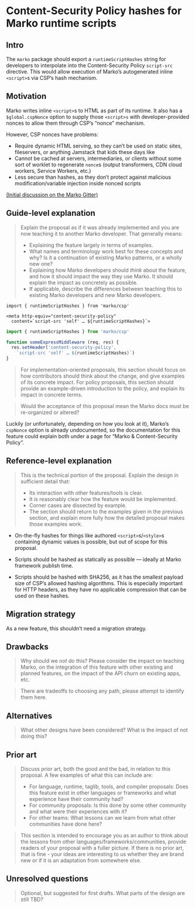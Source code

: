 # Content-Security Policy hashes for Marko runtime scripts

## Intro

The `marko` package should export a `runtimeScriptHashes` string for developers to interpolate into the Content-Security Policy `script-src` directive. This would allow execution of Marko’s autogenerated inline `<script>`s via CSP’s hash mechanism.

## Motivation

Marko writes inline `<script>`s to HTML as part of its runtime. It also has a `$global.cspNonce` option to supply those `<script>s` with developer-provided nonces to allow them through CSP’s “nonce” mechanism.

However, CSP nonces have problems:

- Require dynamic HTML serving, so they can’t be used on static sites, fileservers, or anything Jamstack that kids these days like
- Cannot be cached at servers, intermediaries, or clients without some sort of worklet to regenerate `nonce`s (output transformers, CDN cloud workers, Service Workers, etc.)
- Less secure than hashes, as they don’t protect against malicious modification/variable injection inside nonced scripts

[(Initial discussion on the Marko Gitter)](https://gitter.im/marko-js/marko?at=5edd614189941d051a4c8a68)

## Guide-level explanation

> Explain the proposal as if it was already implemented and you are now teaching it to another Marko developer. That generally means:
> 
> - Explaining the feature largely in terms of examples.
> - What names and terminology work best for these concepts and why? Is it a continuation of existing Marko patterns, or a wholly new one?
> - Explaining how Marko developers should _think_ about the feature, and how it should impact the way they use Marko. It should explain the impact as concretely as possible.
> - If applicable, describe the differences between teaching this to existing Marko developers and new Marko developers.

```marko
import { runtimeScriptHashes } from 'marko/csp'

<meta http-equiv="content-security-policy"
  content=`script-src 'self' … ${runtimeScriptHashes}`>
```

```js
import { runtimeScriptHashes } from 'marko/csp'

function someExpressMiddleware (req, res) {
  res.setHeader('content-security-policy', 
    `script-src 'self' … ${runtimeScriptHashes}`)
}
```

> For implementation-oriented proposals, this section should focus on how contributors should think about the change, and give examples of its concrete impact. For policy proposals, this section should provide an example-driven introduction to the policy, and explain its impact in concrete terms.

> Would the acceptance of this proposal mean the Marko docs must be re-organized or altered?

Luckily (or unfortunately, depending on how you look at it), Marko’s `cspNonce` option is already undocumented, so the documentation for this feature could explain both under a page for “Marko & Content-Security Policy”.

## Reference-level explanation

> This is the technical portion of the proposal. Explain the design in sufficient detail that:
> 
> - Its interaction with other features/tools is clear.
> - It is reasonably clear how the feature would be implemented.
> - Corner cases are dissected by example.
> - The section should return to the examples given in the previous section, and explain more fully how the detailed proposal makes those examples work.

- On-the-fly hashes for things like authored `<script>`s/`<style>`s containing dynamic values is possible, but out of scope for this proposal.

- Scripts should be hashed as statically as possible — ideally at Marko framework publish time. 

- Scripts should be hashed with SHA256, as it has the smallest payload size of CSP’s allowed hashing algorithms. This is especially important for HTTP headers, as they have no applicable compression that can be used on these hashes.

## Migration strategy

As a new feature, this shouldn’t need a migration strategy.

## Drawbacks

> Why should we *not* do this? Please consider the impact on teaching Marko,
on the integration of this feature with other existing and planned features,
on the impact of the API churn on existing apps, etc.

> There are tradeoffs to choosing any path, please attempt to identify them here.

## Alternatives

> What other designs have been considered? What is the impact of not doing this?

## Prior art
> Discuss prior art, both the good and the bad, in relation to this proposal. A few examples of what this can include are:
> 
> - For language, runtime, taglib, tools, and compiler proposals: Does this feature exist in other languages or frameworks and what experience have their community had?
> - For community proposals: Is this done by some other community and what were their experiences with it?
> - For other teams: What lessons can we learn from what other communities have done here?

> This section is intended to encourage you as an author to think about the lessons from other languages/frameworks/communities, provide readers of your proposal with a fuller picture. If there is no prior art, that is fine - your ideas are interesting to us whether they are brand new or if it is an adaptation from somewhere else.

## Unresolved questions

> Optional, but suggested for first drafts. What parts of the design are still TBD?
